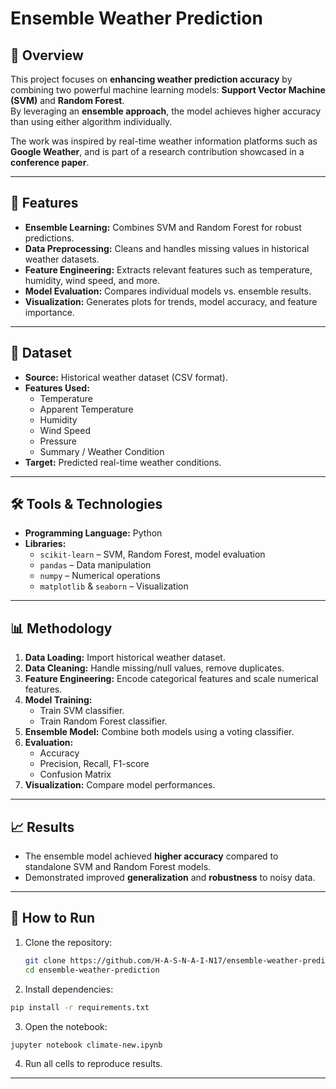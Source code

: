 # Ensemble Weather Prediction

## 📌 Overview
This project focuses on **enhancing weather prediction accuracy** by combining two powerful machine learning models: **Support Vector Machine (SVM)** and **Random Forest**.  
By leveraging an **ensemble approach**, the model achieves higher accuracy than using either algorithm individually.

The work was inspired by real-time weather information platforms such as **Google Weather**, and is part of a research contribution showcased in a **conference paper**.

---

## 🚀 Features
- **Ensemble Learning:** Combines SVM and Random Forest for robust predictions.
- **Data Preprocessing:** Cleans and handles missing values in historical weather datasets.
- **Feature Engineering:** Extracts relevant features such as temperature, humidity, wind speed, and more.
- **Model Evaluation:** Compares individual models vs. ensemble results.
- **Visualization:** Generates plots for trends, model accuracy, and feature importance.

---

## 📂 Dataset
- **Source:** Historical weather dataset (CSV format).
- **Features Used:**
  - Temperature
  - Apparent Temperature
  - Humidity
  - Wind Speed
  - Pressure
  - Summary / Weather Condition
- **Target:** Predicted real-time weather conditions.

---

## 🛠️ Tools & Technologies
- **Programming Language:** Python  
- **Libraries:**
  - `scikit-learn` – SVM, Random Forest, model evaluation
  - `pandas` – Data manipulation
  - `numpy` – Numerical operations
  - `matplotlib` & `seaborn` – Visualization

---

## 📊 Methodology
1. **Data Loading:** Import historical weather dataset.
2. **Data Cleaning:** Handle missing/null values, remove duplicates.
3. **Feature Engineering:** Encode categorical features and scale numerical features.
4. **Model Training:**
   - Train SVM classifier.
   - Train Random Forest classifier.
5. **Ensemble Model:** Combine both models using a voting classifier.
6. **Evaluation:**
   - Accuracy
   - Precision, Recall, F1-score
   - Confusion Matrix
7. **Visualization:** Compare model performances.

---

## 📈 Results
- The ensemble model achieved **higher accuracy** compared to standalone SVM and Random Forest models.
- Demonstrated improved **generalization** and **robustness** to noisy data.

---

## 📌 How to Run
1. Clone the repository:
   ```bash
   git clone https://github.com/H-A-S-N-A-I-N17/ensemble-weather-prediction.git
   cd ensemble-weather-prediction
    ```
2. Install dependencies:
```bash
pip install -r requirements.txt
```
3. Open the notebook:
```bash
jupyter notebook climate-new.ipynb
```
4. Run all cells to reproduce results.

---

